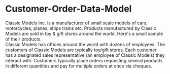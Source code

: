 # Customer-Order-Data-Model
Classic Models Inc. is a manufacturer of small scale models of cars, motorcycles, planes, 
ships trains etc. Products manufactured by Classic Models are sold in toy & gift stores around 
the world. Here's a small sample of their products.
<br>
Classic Models has offices around the world with dozens of employees. The customers of Classic Models 
are typically toy/gift stores. Each customer has a designated sales representative 
(an employee of Classic Models) they interact with. Customers typically place orders requesting several 
products in different quantities and pay for multiple orders at once via cheques.
